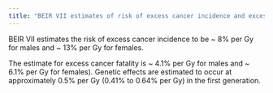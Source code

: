 ```yaml
---
title: "BEIR VII estimates of risk of excess cancer incidence and excess cancer fatality:"
---
```

BEIR VII estimates the risk of excess cancer incidence to be ~ 8% per Gy for males and ~ 13% per Gy for females. 

The estimate for excess cancer fatality is ~ 4.1% per Gy for males and ~ 6.1% per Gy for females). Genetic effects are estimated to occur at approximately 0.5% per Gy (0.41% to 0.64% per Gy) in the first generation.

